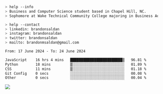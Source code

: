 ````bash
> help --info
> Business and Computer Science student based in Chapel Hill, NC.
> Sophomore at Wake Technical Community College majoring in Business Administration.
````

````bash
> help --contact
> linkedin: brandonsaldan
> instagram: brandonsaldan
> twitter: brandonsaldan
> mailto: brandonmsaldan@gmail.com
````

<!--START_SECTION:waka-->

```txt
From: 17 June 2024 - To: 24 June 2024

JavaScript    16 hrs 4 mins   ████████████████████████▒   96.81 %
Python        18 mins         ▒░░░░░░░░░░░░░░░░░░░░░░░░   01.89 %
CSS           11 mins         ▒░░░░░░░░░░░░░░░░░░░░░░░░   01.18 %
Git Config    0 secs          ░░░░░░░░░░░░░░░░░░░░░░░░░   00.08 %
Other         0 secs          ░░░░░░░░░░░░░░░░░░░░░░░░░   00.04 %
```

<!--END_SECTION:waka-->

![](https://komarev.com/ghpvc/?username=brandonsaldan&color=6A8AFF)

